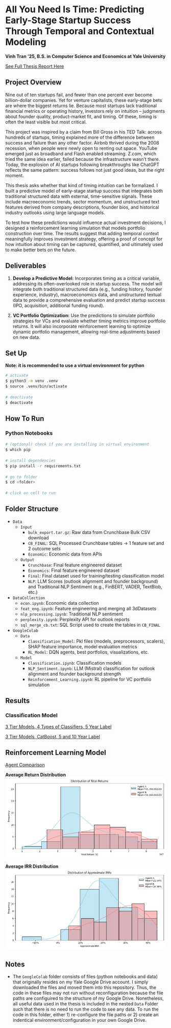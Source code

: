 # All You Need Is Time: Predicting Early-Stage Startup Success Through Temporal and Contextual Modeling
**Vinh Tran '25, B.S. in Computer Science and Economics at Yale University**

[See Full Thesis Report Here](https://drive.google.com/file/d/1x1bOZDxPOgJLdEuXigH2SaGmpRMwzhFZ/view?usp=sharing)

## Project Overview

Nine out of ten startups fail, and fewer than one percent ever become billion-dollar companies. Yet for venture capitalists, these early-stage bets are where the biggest returns lie. Because most startups lack traditional financial metrics or operating history, investors rely on intuition – judgments about founder quality, product-market fit, and timing. Of these, timing is often the least visible but most critical.

This project was inspired by a claim from Bill Gross in his TED Talk: across hundreds of startups, timing explained more of the difference between success and failure than any other factor. Airbnb thrived during the 2008 recession, when people were newly open to renting out space. YouTube emerged just as broadband and Flash enabled streaming. Z.com, which tried the same idea earlier, failed because the infrastructure wasn’t there. Today, the explosion of AI startups following breakthroughs like ChatGPT reflects the same pattern: success follows not just good ideas, but the right moment.

This thesis asks whether that kind of timing intuition can be formalized. I built a predictive model of early-stage startup success that integrates both traditional structured data with external, time-sensitive signals. These include macroeconomic trends, sector momentum, and unstructured text features derived from company descriptions, founder bios, and historical industry outlooks using large language models.

To test how these predictions would influence actual investment decisions, I designed a reinforcement learning simulation that models portfolio construction over time. The results suggest that adding temporal context meaningfully improves investment strategy, offering a proof of concept for how intuition about timing can be captured, quantified, and ultimately used to make better bets on the future.

## Deliverables

1. **Develop a Predictive Model:** Incorporates timing as a critical variable, addressing its often-overlooked role in startup success. The model will integrate both traditional structured data (e.g., funding history, founder experience, industry), macroeconomics data, and unstructured textual data to provide a comprehensive evaluation and predict startup success (IPO, acquisition, additional funding round).

2. **VC Portfolio Optimization:** Use the predictions to simulate portfolio strategies for VCs and evaluate whether timing metrics improve portfolio returns. It will also incorporate reinforcement learning to optimize dynamic portfolio management, allowing real-time adjustments based on new data.

## Set Up

**Note: it is recommended to use a virtual environment for python**

```bash
# activate
$ python3 -m venv .venv
$ source .venv/bin/activate

# deactivate
$ deactivate
```

## How To Run

### Python Notebooks

```bash
# (optional) check if you are installing in virtual environment
$ which pip

# install dependencies
$ pip install -r requirements.txt

# go to folder
$ cd <folder>

# click on cell to run

```

## Folder Structure

- `Data`
   - `Input`
      - `bulk_export.tar.gz`: Raw data from Crunchbase Bulk CSV download
      - `CB_FINAL`: SQL Processed Crunchbase tables -> 1 feature set and 2 outcome sets
      - `Economic`: Economic data from APIs
   - `Output`
      - `Crunchbase`: Final feature engineered dataset
      - `Economics`: Final feature engineered dataset
      - `Final`: Final dataset used for training/testing classification model
      - `NLP`: LLM Scores (outlook alignment and founder background) and Traditional NLP Sentiment (e.g., FinBERT, VADER, TextBlob, etc.)
- `DataCollection`
   - `econ.ipynb`: Economic data collection
   - `feat_eng.ipynb`: Feature engineering and merging all 3dDatasets
   - `nlp_processing.ipynb`: Traditional NLP sentiment
   - `perplexity.ipynb`: Perplexity API for outlook reports
   - `sql_merge_cb.txt`: SQL Script used to create the tables in `CB_FINAL`
- `GoogleColab`
   - `Data`
      - `Classification_Model`: Pkl files (models, preprocessors, scalers), SHAP feature importance, model evaluation metrics
      - `RL_Model`: DQN agents, best portfolios, visualizations, etc.
   - `Model`
      - `Classification.ipynb`: Classification models
      - `NLP_Sentiment.ipynb`: LLM (Mistral) classification for outlook alignment and founder background strength
      - `Reinforcement_Learning.ipynb`: RL pipeline for VC portfolio simulation


## Results

### Classification Model
[3 Tier Models, 4 Types of Classifiers, 5 Year Label](GoogleColab/Data/Classification_Model_Metrics_1.csv)

[3 Tier Models, CatBoost, 5 and 10 Year Label](GoogleColab/Data/Classification_Model_Metrics_2.csv)

## Reinforcement Learning Model
[Agent Comparison](GoogleColab/Data/RL_Model/agent_comparison_summary.csv)

**Average Return Distribution**
![Return Comparison](GoogleColab/Data/RL_Model/return_comparison.png)

**Average IRR Distribution**
![IRR Comparison](GoogleColab/Data/RL_Model/irr_comparison.png)

## Notes

- The `GoogleColab` folder consists of files (python notebooks and data) that originally resides on my Yale Google Drive account. I simply downloaded the files and moved them into this repository. Thus, the code in these files may not run without reconfiguration because the file paths are configuired to the structure of my Google Drive. Nonetheless, all useful data used in the thesis is included in the nested `Data` Folder such that there is no need to run the code to see any data. To run the code in this folder, either 1) re-configure the file paths or 2) create an indentical environment/configuration in your own Google Drive.


